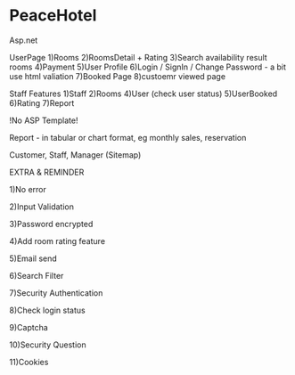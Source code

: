 # PeaceHotel
Asp.net


UserPage
1)Rooms
2)RoomsDetail + Rating
3)Search availability result rooms
4)Payment
5)User Profile
6)Login / SignIn / Change Password - a bit use html valiation
7)Booked Page
8)custoemr viewed page

Staff Features
1)Staff
2)Rooms
4)User  (check user status)
5)UserBooked
6)Rating
7)Report



!No ASP Template!

Report - in tabular or chart format, eg monthly sales, reservation

Customer, Staff, Manager (Sitemap)

EXTRA & REMINDER

1)No error 

2)Input Validation

3)Password encrypted

4)Add room rating feature

5)Email send

6)Search Filter

7)Security Authentication

8)Check login status

9)Captcha 

10)Security Question 

11)Cookies
